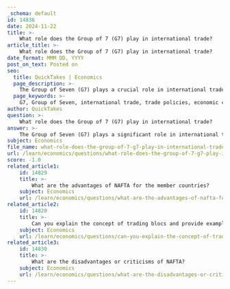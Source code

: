 ```yaml
---
_schema: default
id: 14836
date: 2024-11-22
title: >-
    What role does the Group of 7 (G7) play in international trade?
article_title: >-
    What role does the Group of 7 (G7) play in international trade?
date_format: MMM DD, YYYY
post_on_text: Posted on
seo:
  title: QuickTakes | Economics
  page_description: >-
    The Group of Seven (G7) plays a crucial role in international trade by fostering policy coordination, addressing global trade challenges, promoting sustainable practices, and engaging with emerging economies to influence trade norms.
  page_keywords: >-
    G7, Group of Seven, international trade, trade policies, economic cooperation, free trade, sustainable trade, global trade issues, economic leadership, trade challenges, emerging economies, eco-friendly practices, trade coordination, tariffs, global crises, economic norms
author: QuickTakes
question: >-
    What role does the Group of 7 (G7) play in international trade?
answer: >-
    The Group of Seven (G7) plays a significant role in international trade by shaping policies and fostering cooperation among some of the world's most advanced economies. Comprising Canada, France, Germany, Italy, Japan, the United Kingdom, and the United States, the G7 focuses on promoting free trade, ensuring fair competition, and supporting sustainable economic growth. Here are some key aspects of the G7's role in international trade:\n\n1. **Policy Coordination**: The G7 serves as a platform for its member countries to coordinate their trade policies. This coordination is crucial in addressing global trade challenges, such as tariffs and trade barriers, and in promoting a unified approach to international trade issues.\n\n2. **Addressing Global Trade Issues**: The G7 frequently discusses pressing trade issues, including the risks of fragmentation in global trade, particularly in response to actions by major economies like the United States and China. For instance, the G7 has addressed the implications of tariffs imposed by the U.S. on Chinese goods and the need for a collective response to such economic policies.\n\n3. **Sustainable Trade Practices**: The G7 emphasizes the importance of sustainable trade practices. It has committed to promoting environmental and social sustainability within global supply chains, recognizing that trade can be a driver for positive change in these areas. This includes addressing issues like deforestation and the transition to sustainable commodities markets.\n\n4. **Global Economic Leadership**: The G7's collective economic power allows it to influence global trade norms and standards. The group advocates for policies that enhance economic resilience and security, particularly in the face of economic coercion from other nations.\n\n5. **Response to Global Crises**: The G7 has historically responded to global economic crises by convening meetings to discuss trade and economic strategies. For example, during the COVID-19 pandemic, the G7 focused on the implications for global trade and the need for coordinated recovery efforts.\n\n6. **Engagement with Emerging Economies**: The G7 also recognizes the shifting dynamics in global trade, particularly with the rise of groups like BRICS. It aims to maintain its influence by addressing the evolving economic landscape and engaging with emerging economies to ensure that trade remains fair and beneficial for all parties involved.\n\nIn summary, the G7 plays a crucial role in international trade by facilitating dialogue among major economies, promoting sustainable practices, and addressing global trade challenges. Its influence is significant in shaping the rules and norms that govern international trade, making it a key player in the global economic landscape.
subject: Economics
file_name: what-role-does-the-group-of-7-g7-play-in-international-trade.md
url: /learn/economics/questions/what-role-does-the-group-of-7-g7-play-in-international-trade
score: -1.0
related_article1:
    id: 14829
    title: >-
        What are the advantages of NAFTA for the member countries?
    subject: Economics
    url: /learn/economics/questions/what-are-the-advantages-of-nafta-for-the-member-countries
related_article2:
    id: 14820
    title: >-
        Can you explain the concept of trading blocs and provide examples?
    subject: Economics
    url: /learn/economics/questions/can-you-explain-the-concept-of-trading-blocs-and-provide-examples
related_article3:
    id: 14830
    title: >-
        What are the disadvantages or criticisms of NAFTA?
    subject: Economics
    url: /learn/economics/questions/what-are-the-disadvantages-or-criticisms-of-nafta
---
```


&nbsp;